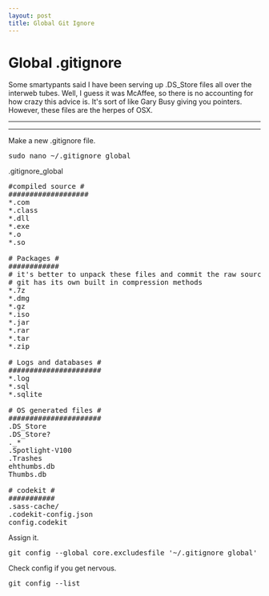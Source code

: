 ```yaml
---
layout: post
title: Global Git Ignore
---
```


# Global .gitignore

Some smartypants said I have been serving up .DS_Store files all over the interweb tubes. Well, I guess it was McAffee, so there is no accounting for how crazy this advice is. It's sort of like Gary Busy giving you pointers. However, these files are the herpes of OSX.

***
<hr class="rule">

Make a new .gitignore file.

<pre>
sudo nano ~/.gitignore_global
</pre>

.gitignore_global

<pre>
#compiled source #
###################
*.com
*.class
*.dll
*.exe
*.o
*.so

# Packages #
############
# it's better to unpack these files and commit the raw source
# git has its own built in compression methods
*.7z
*.dmg
*.gz
*.iso
*.jar
*.rar
*.tar
*.zip

# Logs and databases #
######################
*.log
*.sql
*.sqlite

# OS generated files #
######################
.DS_Store
.DS_Store?
._*
.Spotlight-V100
.Trashes
ehthumbs.db
Thumbs.db

# codekit #
###########
.sass-cache/
.codekit-config.json
config.codekit
</pre>

Assign it.

<pre>
git config --global core.excludesfile '~/.gitignore_global'
</pre>

Check config if you get nervous.

<pre>
git config --list
</pre>
